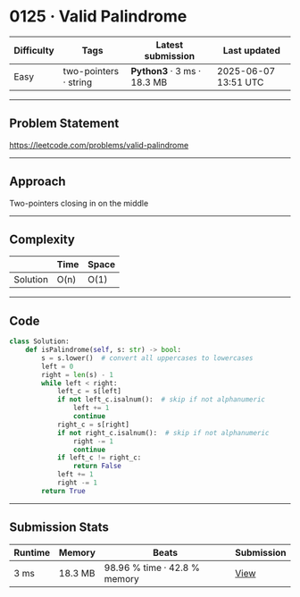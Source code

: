 # 0125 · Valid Palindrome

| Difficulty | Tags | Latest submission | Last updated |
| --- | --- | --- | --- |
| Easy | two-pointers · string | **Python3** · 3 ms · 18.3 MB | 2025-06-07 13:51 UTC |

---

## Problem Statement
https://leetcode.com/problems/valid-palindrome

---

## Approach
Two-pointers closing in on the middle

---

## Complexity
| | Time | Space |
|---|---|---|
| Solution | O(n) | O(1) |

---

## Code

```python
class Solution:
    def isPalindrome(self, s: str) -> bool:
        s = s.lower()  # convert all uppercases to lowercases
        left = 0
        right = len(s) - 1
        while left < right:
            left_c = s[left]
            if not left_c.isalnum():  # skip if not alphanumeric
                left += 1
                continue
            right_c = s[right]
            if not right_c.isalnum():  # skip if not alphanumeric
                right -= 1
                continue
            if left_c != right_c:
                return False
            left += 1
            right -= 1
        return True
```

---

## Submission Stats
| Runtime | Memory | Beats | Submission |
| --- | --- | --- | --- |
| 3 ms | 18.3 MB | 98.96 % time · 42.8 % memory | [View](https://leetcode.com/problems/valid-palindrome/submissions/1656613073/) |
